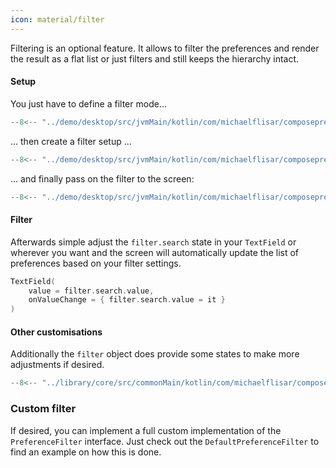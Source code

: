 ```yaml
---
icon: material/filter
---
```


Filtering is an optional feature. It allows to filter the preferences and render the result as a flat list or just filters and still keeps the hierarchy intact.

#### Setup

You just have to define a filter mode...

```kotlin
--8<-- "../demo/desktop/src/jvmMain/kotlin/com/michaelflisar/composepreferences/demo/PrefScreenDemoFilter.kt:filter-modes"
```

... then create a filter setup ...

```kotlin
--8<-- "../demo/desktop/src/jvmMain/kotlin/com/michaelflisar/composepreferences/demo/PrefScreenDemoFilter.kt:filter"
```

... and finally pass on the filter to the screen:

```kotlin
--8<-- "../demo/desktop/src/jvmMain/kotlin/com/michaelflisar/composepreferences/demo/PrefScreenDemoFilter.kt:filter2"
```

#### Filter

Afterwards simple adjust the `filter.search` state in your `TextField` or wherever you want and the screen will automatically update the list of preferences based on your filter settings.

```kotlin
TextField(
    value = filter.search.value,
    onValueChange = { filter.search.value = it }
)
```

#### Other customisations

Additionally the `filter` object does provide some states to make more adjustments if desired.

```kotlin
--8<-- "../library/core/src/commonMain/kotlin/com/michaelflisar/composepreferences/core/filter/DefaultPreferenceFilter.kt:constructor"
```

### Custom filter

If desired, you can implement a full custom implementation of the `PreferenceFilter` interface. Just check out the `DefaultPreferenceFilter` to find an example on how this is done.


